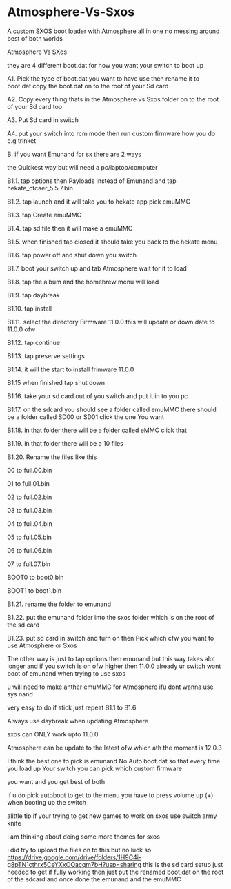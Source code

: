 # Atmosphere-Vs-Sxos
A custom SXOS boot loader with Atmosphere all in one no messing around best of both worlds 


Atmosphere Vs SXos 

they are 4 different boot.dat for how you want your switch to boot up 

A1. Pick the type of boot.dat you want to have use then rename it to boot.dat copy the boot.dat on to the root of your Sd card
 
A2. Copy every thing  thats in the Atmosphere vs Sxos folder on to the root of your Sd card too

A3. Put Sd card in switch 

A4. put your switch into rcm mode then run custom firmware how you do e.g trinket



B. if you want Emunand for sx there are 2 ways 

the Quickest way but will need a pc/laptop/computer


B1.1. tap options then Payloads instead of Emunand and tap hekate_ctcaer_5.5.7.bin

B1.2. tap launch and it will take you to hekate app pick emuMMC

B1.3. tap Create emuMMC

B1.4. tap sd file then it will make a emuMMC 

B1.5. when finished tap closed it should take you back to the hekate menu

B1.6. tap power off and shut down you switch 

B1.7. boot your switch up and tab Atmosphere wait for it to load

B1.8. tap the album and the homebrew menu will load 

B1.9. tap daybreak

B1.10. tap install 

B1.11. select the directory Firmware 11.0.0 this will update or down date to 11.0.0 ofw

B1.12. tap continue 

B1.13. tap preserve settings

B1.14. it will the start to install frimware 11.0.0 

B1.15 when finished tap shut down

B1.16. take your sd card out of you switch and put it in to you pc 

B1.17. on the sdcard you should see a folder called emuMMC there should be a folder called SD00 or SD01 click the one You want

B1.18. in that folder there will be a folder called eMMC click that

B1.19. in that folder there will be a 10 files

B1.20. Rename the files like this 


00 to full.00.bin

01 to full.01.bin

02 to full.02.bin

03 to full.03.bin

04 to full.04.bin

05 to full.05.bin

06 to full.06.bin

07 to full.07.bin

BOOT0 to boot0.bin

BOOT1 to boot1.bin

B1.21. rename the folder to emunand 

B1.22. put the emunand folder into the sxos folder which is on the root of the sd card

B1.23. put sd card in switch and turn on then Pick which cfw you want to use Atmosphere or Sxos 

The other way is just to tap options then emunand but this way takes alot longer and if you switch is on ofw higher then 11.0.0 already ur switch wont boot of emunand when trying to use sxos

u will need to make anther emuMMC for Atmosphere ifu dont wanna use sys nand

very easy to do if stick just repeat B1.1 to B1.6 

Always use daybreak when updating Atmosphere 
 
sxos can ONLY work upto 11.0.0 

Atmosphere can be update to the latest ofw which ath the moment is 12.0.3

I think the best one to pick is emunand No Auto boot.dat so that every time you load up Your switch you can pick which custom firmware 

you want and you get best of both 

if u do pick autoboot to get to the menu you have to press volume up (+) when booting up the switch

alittle tip if your trying to get new games to work on sxos use switch army knife

i am thinking about doing some more themes for sxos 



i did try to upload the files on to this  but no luck so https://drive.google.com/drive/folders/1H9C4i-g8pTN1cthrx5CeYXxOQacqm7bH?usp=sharing this is the sd card setup just needed to get if fully working then just put the renamed boot.dat on the root of the sdcard and once done the emunand and the emuMMC

